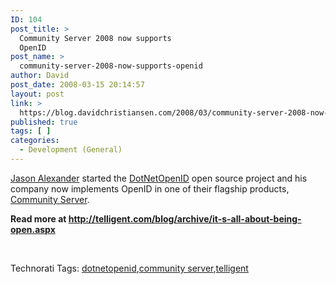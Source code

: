 ```yaml
---
ID: 104
post_title: >
  Community Server 2008 now supports
  OpenID
post_name: >
  community-server-2008-now-supports-openid
author: David
post_date: 2008-03-15 20:14:57
layout: post
link: >
  https://blog.davidchristiansen.com/2008/03/community-server-2008-now-supports-openid/
published: true
tags: [ ]
categories:
  - Development (General)
---
```

<p><a href="http://jasona.net/" target="_blank">Jason Alexander</a> started the <a href="http://code.google.com/p/dotnetopenid/" target="_blank">DotNetOpenID</a> open source project and his company now implements OpenID in one of their flagship products, <a href="http://communityserver.org/" target="_blank">Community Server</a>.</p>  <p><strong>Read more at </strong><a title="http://telligent.com/blog/archive/it-s-all-about-being-open.aspx" href="http://telligent.com/blog/archive/it-s-all-about-being-open.aspx"><strong>http://telligent.com/blog/archive/it-s-all-about-being-open.aspx</strong></a></p>  <p> </p>  <div class="wlWriterSmartContent" id="scid:0767317B-992E-4b12-91E0-4F059A8CECA8:187b5d32-750e-4389-86a7-765193e83d54" style="padding-right: 0px; display: inline; padding-left: 0px; padding-bottom: 0px; margin: 0px; padding-top: 0px">Technorati Tags: <a href="http://technorati.com/tags/dotnetopenid" rel="tag">dotnetopenid</a>,<a href="http://technorati.com/tags/community%20server" rel="tag">community server</a>,<a href="http://technorati.com/tags/telligent" rel="tag">telligent</a></div>